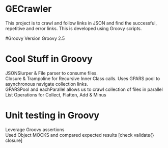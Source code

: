 # GECrawler
This project is to crawl and follow links in JSON and find the successful, repetitive and error links. This is developed using Groovy scripts. 

#Groovy Version
Groovy 2.5

# Cool Stuff in Groovy 

JSONSlurper & File parser to consume files.
<br>Closure & Trampoline for Recursive Inner Class calls. Uses GPARS pool to asynchronous navigate collection links.
<br>GPARSPool and eachParallel allows us to crawl collection of files in parallel
<br>List Operations for Collect, Flatten, Add & Minus

# Unit testing in Groovy
Leverage Groovy assertions 
<br>Used Object MOCKS and compared expected results [check validate{} closure]

 

